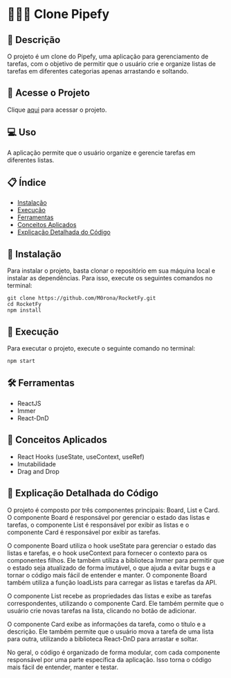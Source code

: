 # 🎴👨‍💻 Clone Pipefy

## 📝 Descrição
O projeto é um clone do Pipefy, uma aplicação para gerenciamento de tarefas, com o objetivo de permitir que o usuário crie e organize listas de tarefas em diferentes categorias apenas arrastando e soltando.

## 🔗 Acesse o Projeto
Clique [aqui](https://drag-in-drop-raiz.vercel.app/) para acessar o projeto.

## 💻 Uso
A aplicação permite que o usuário organize e gerencie tarefas em diferentes listas.

## 📋 Índice
- [Instalação](#-instalação)
- [Execução](#-execução)
- [Ferramentas](#%EF%B8%8F-ferramentas)
- [Conceitos Aplicados](#-conceitos-aplicados)
- [Explicação Detalhada do Código](#-explicação-detalhada-do-código)

## 🔧 Instalação
Para instalar o projeto, basta clonar o repositório em sua máquina local e instalar as dependências. Para isso, execute os seguintes comandos no terminal:
</br>

```git
git clone https://github.com/M0rona/RocketFy.git
cd RocketFy
npm install
```

## 🚀 Execução
Para executar o projeto, execute o seguinte comando no terminal:
```node
npm start
```

## 🛠️ Ferramentas
- ReactJS
- Immer
- React-DnD

## 🧩 Conceitos Aplicados
* React Hooks (useState, useContext, useRef)
* Imutabilidade
* Drag and Drop

## 🔎 Explicação Detalhada do Código
O projeto é composto por três componentes principais: Board, List e Card. O componente Board é responsável por gerenciar o estado das listas e tarefas, o componente List é responsável por exibir as listas e o componente Card é responsável por exibir as tarefas.

O componente Board utiliza o hook useState para gerenciar o estado das listas e tarefas, e o hook useContext para fornecer o contexto para os componentes filhos. Ele também utiliza a biblioteca Immer para permitir que o estado seja atualizado de forma imutável, o que ajuda a evitar bugs e a tornar o código mais fácil de entender e manter. O componente Board também utiliza a função loadLists para carregar as listas e tarefas da API.

O componente List recebe as propriedades das listas e exibe as tarefas correspondentes, utilizando o componente Card. Ele também permite que o usuário crie novas tarefas na lista, clicando no botão de adicionar.

O componente Card exibe as informações da tarefa, como o título e a descrição. Ele também permite que o usuário mova a tarefa de uma lista para outra, utilizando a biblioteca React-DnD para arrastar e soltar.

No geral, o código é organizado de forma modular, com cada componente responsável por uma parte específica da aplicação. Isso torna o código mais fácil de entender, manter e testar.
